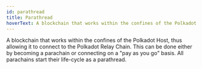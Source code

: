 ```yaml
---
id: parathread
title: Parathread
hoverText: A blockchain that works within the confines of the Polkadot Host, thus allowing it to connect to the Polkadot Relay Chain. This can be done either by becoming a parachain or connecting on a "pay as you go" basis. All parachains start their life-cycle as a parathread.
---
```


A blockchain that works within the confines of the Polkadot Host, thus allowing it to connect to the Polkadot Relay Chain. This can be done either by becoming a parachain or connecting on a "pay as you go" basis. All parachains start their life-cycle as a parathread.